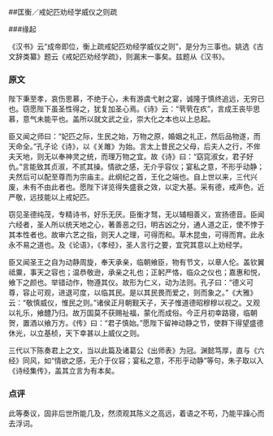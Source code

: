 ##匡衡／戒妃匹劝经学威仪之则疏

###缘起

《汉书》云“成帝即位，衡上疏戒妃匹劝经学威仪之则”，是分为三事也。姚选《古文辞类纂》题云《戒妃匹劝经学疏》，则漏末一事矣。兹题从《汉书》。

### 原文

陛下秉至孝，哀伤思慕，不绝于心，未有游虞弋射之宴，诚隆于慎终追远，无穷已也。窃愿陛下虽圣性得之，犹复加圣心焉。《诗》云：“茕茕在疚”，言成王丧毕思慕，意气未能平也。盖所以就文武之业，崇大化之本也以上总起。

臣又闻之师曰：“妃匹之际，生民之始，万物之原，婚姻之礼正，然后品物遂，而天命全。”孔子论《诗》，以《关雎》为始。言太上昔民之父母，后夫人之行，不侔夫天地，则无以奉神灵之统，而理万物之宜。故《诗》曰：“窈窕淑女，君子好仇。”言能致其贞淑，不贰其操。情欲之感，无介乎容仪；宴私之意，不形乎动静；夫然后可以配至尊而为宗庙主。此纲纪之首，王化之端也。自上世以来，三代兴废，未有不由此者也。愿陛下详览得失盛衰之效，以定大基。采有德，戒声色，近严敬，远技能以上戒妃匹。

窃见圣德纯茂，专精诗书，好乐无厌。臣衡才驽，无以辅相善义，宣扬德音。臣闻六经者，圣人所以统天地之心，著善恶之归，明吉凶之分，通人道之正，使不悖于其本性者也。故审六艺之指，则天人之理，可得而和。草木昆虫，可得而育。此永永不易之道也。及《论语》，《孝经》，圣人言行之要，宜究其意以上劝经学。

臣又闻圣王之自为动静周旋，奉天承亲，临朝飨臣，物有节文，以章人伦。盖钦翼祗粟，事天之容也；温恭敬逊，承亲之礼也；正躬严恪，临众之仪也；嘉惠和悦，飨下之颜也。举错动作，物遵其仪。故形为仁义，动为法则。孔子曰：“德义可尊，容止可观，进退可度，以临其民。是以其民畏而爱之，则而象之。”《大雅》云：“敬慎威仪，惟民之则。”诸侯正月朝觐天子，天子惟道德昭穆穆以视之。又观以礼乐，飨醴乃归。故万国莫不获赐祉福，蒙化而成俗。今正月初幸路寝，临朝贺，置酒以飨万方。《传》曰：“君子慎始。”愿陛下留神动静之节，使群下得望盛德休光，以立基桢，天下幸甚以上威仪之则。

三代以下陈奏君上之文，当以此篇及诸葛公《出师表》为冠。渊懿笃厚，直与《六经》同风，如“情欲之感，无介于仪容；宴私之意，不形乎动静”等句，朱子取以入《诗经集传》，盖其立言为有本矣。

### 点评

此等奏议，固非后世所能几及，然须观其陈义之高远，着语之不苟，乃能平躁心而去浮词。



